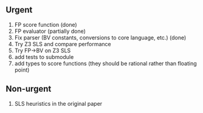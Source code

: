 ## Urgent
1. FP score function (done)
2. FP evaluator (partially done)
3. Fix parser (BV constants, conversions to core language, etc.) (done)
4. Try Z3 SLS and compare performance
5. Try FP->BV on Z3 SLS
6. add tests to submodule
7. add types to score functions (they should be rational rather than floating point)

## Non-urgent
1. SLS heuristics in the original paper
